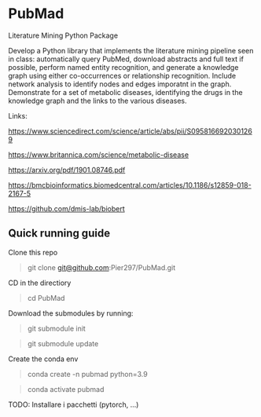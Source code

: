 # PubMad

Literature Mining Python Package

Develop a Python library that implements the literature mining pipeline seen in class: automatically query PubMed, download abstracts and full text if possible, perform named entity recognition, and generate a knowledge graph using either co-occurrences or relationship recognition. Include network analysis to identify nodes and edges imporatnt in the graph. Demonstrate for a set of metabolic diseases, identifying the drugs in the knowledge graph and the links to the various diseases.

Links:

https://www.sciencedirect.com/science/article/abs/pii/S0958166920301269

https://www.britannica.com/science/metabolic-disease

https://arxiv.org/pdf/1901.08746.pdf

https://bmcbioinformatics.biomedcentral.com/articles/10.1186/s12859-018-2167-5

https://github.com/dmis-lab/biobert


## Quick running guide

Clone this repo

> git clone git@github.com:Pier297/PubMad.git

CD in the directiory

> cd PubMad

Download the submodules by running:

> git submodule init

> git submodule update

Create the conda env

> conda create -n pubmad python=3.9

> conda activate pubmad

TODO: Installare i pacchetti (pytorch, ...)
